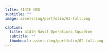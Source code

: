 ```yaml
---
title: 414th NOS
subtitle: ""
image: assets/img/portfolio/02-full.png

caption:
  title: 414th Naval Operations Squadron
  subtitle: ""
  thumbnail: assets/img/portfolio/02-full.png
---
```

